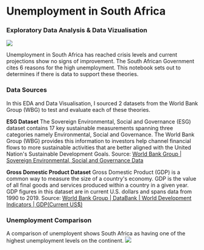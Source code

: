 # Unemployment in South Africa
### Exploratory Data Analysis & Data Vizualisation

![](/images/Unemployment-fp.jpg)

Unemployment in South Africa has reached crisis levels and current projections show no signs of improvement.  The South African Government cites 6 reasons for the high unemployment. This notebook sets out to determines if there is data to support these theories.   

### Data Sources
In this EDA and Data Visualisation, I sourced 2 datasets from the World Bank Group (WBG) to test and evaluate each of these theories. 

**ESG Dataset**
The Sovereign Environmental, Social and Governance (ESG) dataset contains 17 key sustainable measurements spanning three categories namely Environmental, Social and Governance. The World Bank Group (WBG) provides this information to investors help channel financial flows to more sustainable activities that are better aligned with the United Nation's Sustainable Development Goals. 
Source: [World Bank Group | Sovereign Environmental, Social and Governance Data](https://datatopics.worldbank.org/esg/) 

**Gross Domestic Product Dataset**
Gross Domestic Product (GDP) is a common way to measure the size of a country's economy. GDP is the value of all final goods and services produced within a country in a given year. GDP figures in this dataset are in current U.S. dollars and spans data from 1990 to 2019.
Source: [World Bank Group | DataBank | World Development Indicators | GDP(Current US$)](https://databank.worldbank.org/reports.aspx?source=2&series=NY.GDP.MKTP.CD&country=#)

### Unemployment Comparison
A comparison of unemployent shows South Africa as having one of the highest unemployment levels on the continent. 
![](/images/UnemploymentRSA.png)
